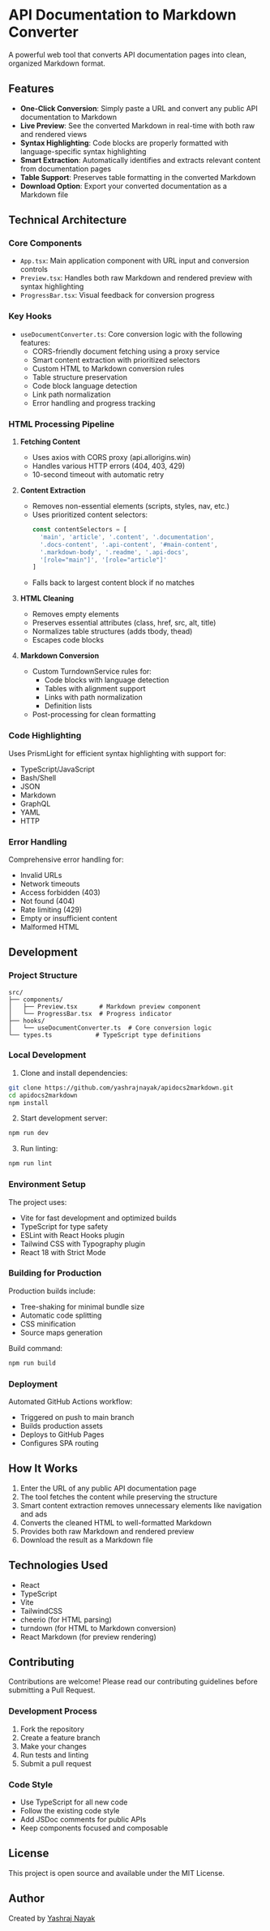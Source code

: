 # API Documentation to Markdown Converter

A powerful web tool that converts API documentation pages into clean, organized Markdown format.

## Features

- **One-Click Conversion**: Simply paste a URL and convert any public API documentation to Markdown
- **Live Preview**: See the converted Markdown in real-time with both raw and rendered views
- **Syntax Highlighting**: Code blocks are properly formatted with language-specific syntax highlighting
- **Smart Extraction**: Automatically identifies and extracts relevant content from documentation pages
- **Table Support**: Preserves table formatting in the converted Markdown
- **Download Option**: Export your converted documentation as a Markdown file

## Technical Architecture

### Core Components

- `App.tsx`: Main application component with URL input and conversion controls
- `Preview.tsx`: Handles both raw Markdown and rendered preview with syntax highlighting
- `ProgressBar.tsx`: Visual feedback for conversion progress

### Key Hooks

- `useDocumentConverter.ts`: Core conversion logic with the following features:
  - CORS-friendly document fetching using a proxy service
  - Smart content extraction with prioritized selectors
  - Custom HTML to Markdown conversion rules
  - Table structure preservation
  - Code block language detection
  - Link path normalization
  - Error handling and progress tracking

### HTML Processing Pipeline

1. **Fetching Content**
   - Uses axios with CORS proxy (api.allorigins.win)
   - Handles various HTTP errors (404, 403, 429)
   - 10-second timeout with automatic retry

2. **Content Extraction**
   - Removes non-essential elements (scripts, styles, nav, etc.)
   - Uses prioritized content selectors:
     ```typescript
     const contentSelectors = [
       'main', 'article', '.content', '.documentation',
       '.docs-content', '.api-content', '#main-content',
       '.markdown-body', '.readme', '.api-docs',
       '[role="main"]', '[role="article"]'
     ]
     ```
   - Falls back to largest content block if no matches

3. **HTML Cleaning**
   - Removes empty elements
   - Preserves essential attributes (class, href, src, alt, title)
   - Normalizes table structures (adds tbody, thead)
   - Escapes code blocks

4. **Markdown Conversion**
   - Custom TurndownService rules for:
     - Code blocks with language detection
     - Tables with alignment support
     - Links with path normalization
     - Definition lists
   - Post-processing for clean formatting

### Code Highlighting

Uses PrismLight for efficient syntax highlighting with support for:
- TypeScript/JavaScript
- Bash/Shell
- JSON
- Markdown
- GraphQL
- YAML
- HTTP

### Error Handling

Comprehensive error handling for:
- Invalid URLs
- Network timeouts
- Access forbidden (403)
- Not found (404)
- Rate limiting (429)
- Empty or insufficient content
- Malformed HTML

## Development

### Project Structure
```
src/
├── components/
│   ├── Preview.tsx      # Markdown preview component
│   └── ProgressBar.tsx  # Progress indicator
├── hooks/
│   └── useDocumentConverter.ts  # Core conversion logic
└── types.ts            # TypeScript type definitions
```

### Local Development

1. Clone and install dependencies:
```bash
git clone https://github.com/yashrajnayak/apidocs2markdown.git
cd apidocs2markdown
npm install
```

2. Start development server:
```bash
npm run dev
```

3. Run linting:
```bash
npm run lint
```

### Environment Setup

The project uses:
- Vite for fast development and optimized builds
- TypeScript for type safety
- ESLint with React Hooks plugin
- Tailwind CSS with Typography plugin
- React 18 with Strict Mode

### Building for Production

Production builds include:
- Tree-shaking for minimal bundle size
- Automatic code splitting
- CSS minification
- Source maps generation

Build command:
```bash
npm run build
```

### Deployment

Automated GitHub Actions workflow:
- Triggered on push to main branch
- Builds production assets
- Deploys to GitHub Pages
- Configures SPA routing

## How It Works

1. Enter the URL of any public API documentation page
2. The tool fetches the content while preserving the structure
3. Smart content extraction removes unnecessary elements like navigation and ads
4. Converts the cleaned HTML to well-formatted Markdown
5. Provides both raw Markdown and rendered preview
6. Download the result as a Markdown file

## Technologies Used

- React
- TypeScript
- Vite
- TailwindCSS
- cheerio (for HTML parsing)
- turndown (for HTML to Markdown conversion)
- React Markdown (for preview rendering)

## Contributing

Contributions are welcome! Please read our contributing guidelines before submitting a Pull Request.

### Development Process

1. Fork the repository
2. Create a feature branch
3. Make your changes
4. Run tests and linting
5. Submit a pull request

### Code Style

- Use TypeScript for all new code
- Follow the existing code style
- Add JSDoc comments for public APIs
- Keep components focused and composable

## License

This project is open source and available under the MIT License.

## Author

Created by [Yashraj Nayak](https://github.com/yashrajnayak)
